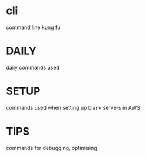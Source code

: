 # cli
command line kung fu

# DAILY
daily commands used

# SETUP
commands used when setting up blank servers in AWS

# TIPS
commands for debugging, optimising
